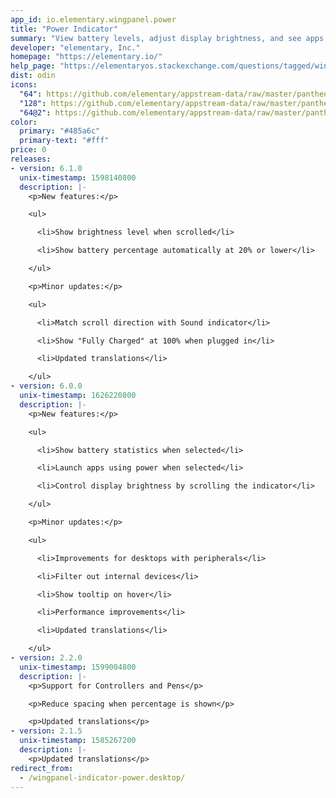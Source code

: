 ```yaml
---
app_id: io.elementary.wingpanel.power
title: "Power Indicator"
summary: "View battery levels, adjust display brightness, and see apps using lots of power"
developer: "elementary, Inc."
homepage: "https://elementary.io/"
help_page: "https://elementaryos.stackexchange.com/questions/tagged/wingpanel"
dist: odin
icons:
  "64": https://github.com/elementary/appstream-data/raw/master/pantheon-data/main/icons/64x64/wingpanel-indicator-power_preferences-system-power.png
  "128": https://github.com/elementary/appstream-data/raw/master/pantheon-data/main/icons/128x128/wingpanel-indicator-power_preferences-system-power.png
  "64@2": https://github.com/elementary/appstream-data/raw/master/pantheon-data/main/icons/64x64@2/wingpanel-indicator-power_preferences-system-power.png
color:
  primary: "#485a6c"
  primary-text: "#fff"
price: 0
releases:
- version: 6.1.0
  unix-timestamp: 1598140800
  description: |-
    <p>New features:</p>

    <ul>

      <li>Show brightness level when scrolled</li>

      <li>Show battery percentage automatically at 20% or lower</li>

    </ul>

    <p>Minor updates:</p>

    <ul>

      <li>Match scroll direction with Sound indicator</li>

      <li>Show "Fully Charged" at 100% when plugged in</li>

      <li>Updated translations</li>

    </ul>
- version: 6.0.0
  unix-timestamp: 1626220800
  description: |-
    <p>New features:</p>

    <ul>

      <li>Show battery statistics when selected</li>

      <li>Launch apps using power when selected</li>

      <li>Control display brightness by scrolling the indicator</li>

    </ul>

    <p>Minor updates:</p>

    <ul>

      <li>Improvements for desktops with peripherals</li>

      <li>Filter out internal devices</li>

      <li>Show tooltip on hover</li>

      <li>Performance improvements</li>

      <li>Updated translations</li>

    </ul>
- version: 2.2.0
  unix-timestamp: 1599004800
  description: |-
    <p>Support for Controllers and Pens</p>

    <p>Reduce spacing when percentage is shown</p>

    <p>Updated translations</p>
- version: 2.1.5
  unix-timestamp: 1585267200
  description: |-
    <p>Updated translations</p>
redirect_from:
  - /wingpanel-indicator-power.desktop/
---
```


